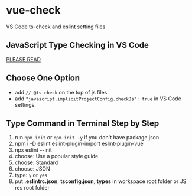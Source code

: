 # vue-check
VS Code ts-check and eslint setting files

## JavaScript Type Checking in VS Code ##
[PLEASE READ](https://code.visualstudio.com/docs/languages/javascript#_type-checking)

## Choose One Option
- add ``// @ts-check`` on the top of js files.
- add ``"javascript.implicitProjectConfig.checkJs": true`` in VS Code settings.

## Type Command in Terminal Step by Step
1. run ``npm init`` or ``npm init -y`` if you don't have package.json
1. npm i -D eslint eslint-plugin-import eslint-plugin-vue
2. npx eslint --init
3. choose: Use a popular style guide 
4. choose: Standard
5. choose: JSON
6. type: ``y`` or ``yes``
5. put **.eslintrc.json**, **tsconfig.json**, **types** in workspace root folder or JS res root folder
